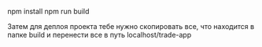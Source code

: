npm install
npm run build

Затем для деплоя проекта тебе нужно скопировать все, что находится в папке build и перенести все в путь localhost/trade-app